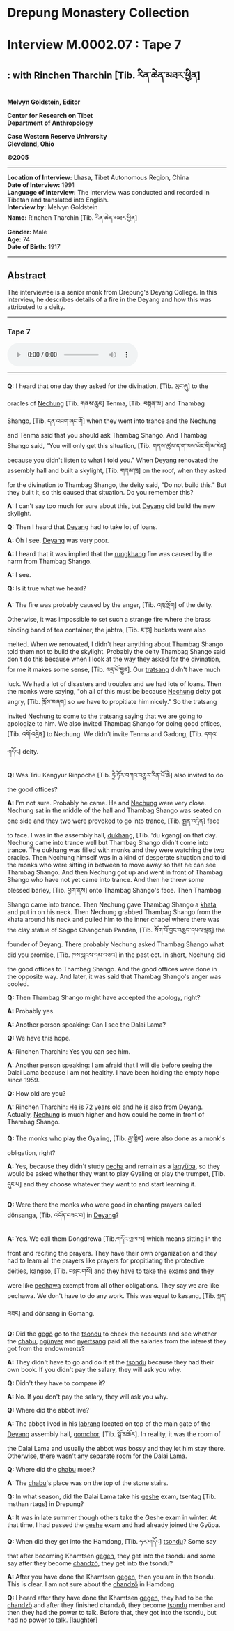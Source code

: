 # Drepung Monastery Collection  
# Interview M.0002.07 : Tape 7  
##  : with Rinchen Tharchin [Tib. རིན་ཆེན་མཐར་ཕྱིན]  
  
**Melvyn Goldstein, Editor**  

**Center for Research on Tibet**  
**Department of Anthropology**  

**Case Western Reserve University**  
**Cleveland, Ohio**  

**©2005**  

---  
**Location of Interview:** Lhasa, Tibet Autonomous Region, China  
**Date of Interview:** 1991  
**Language of Interview:** The interview was conducted and recorded in Tibetan and translated into English.  
**Interview by:** Melvyn Goldstein  
**Name:** Rinchen Tharchin [Tib. རིན་ཆེན་མཐར་ཕྱིན]  
**Gender:** Male  
**Age:** 74  
**Date of Birth:** 1917  
  
---  
## Abstract  

 The interviewee is a senior monk from Drepung's Deyang College. In this interview, he describes details of a fire in the Deyang and how this was attributed to a deity.   

---  
### Tape 7  

<audio controls>
<source src="https://tile.loc.gov/storage-services/service/asian/asiantoha/M_0002_07/M_0002_07.mp3" type="audio/mp3">
Your browser does not support the audio element.
</audio>  

---

**Q:**  I heard that one day they asked for the divination, [Tib. ལུང་ཞུ] to the oracles of <a href="#" data-tooltip="[tib. གནས་ཆུང] 1. One of the main protector deities of the Tibetan government and the Dalai Lama. 2. The monastery in which the medium of Nechung resides that is located just east of Drepung Monastery.">Nechung</a> [Tib. གནས་ཆུང] Tenma, [Tib. བསྟན་མ] and Thambag Shango, [Tib. དན་འབག་ཞང་གོ] when they went into trance and the Nechung and Tenma said that you should ask Thambag Shango. And Thambag Shango said, "You will only get this situation, [Tib. གནས་ཚུལ་ད་ག་ལས་ཡོང་གི་མ་རེད] because you didn't listen to what I told you." When <a href="#" data-tooltip="[tib. སྡེ་ཡངས] One of the colleges in Drepung Monastery.">Deyang</a> renovated the assembly hall and built a skylight, [Tib. གནམ་ཁྲ] on the roof, when they asked for the divination to Thambag Shango, the deity said, "Do not build this." But they built it, so this caused that situation. Do you remember this?   

**A:**  I can't say too much for sure about this, but <a href="#" data-tooltip="[tib. སྡེ་ཡངས] One of the colleges in Drepung Monastery.">Deyang</a> did build the new skylight.   

**Q:**  Then I heard that <a href="#" data-tooltip="[tib. སྡེ་ཡངས] One of the colleges in Drepung Monastery.">Deyang</a> had to take lot of loans.   

**A:**  Oh I see. <a href="#" data-tooltip="[tib. སྡེ་ཡངས] One of the colleges in Drepung Monastery.">Deyang</a> was very poor.   

**A:**  I heard that it was implied that the <a href="#" data-tooltip="[tib. རུང་ཁང] A monastic kitchen.">rungkhang</a> fire was caused by the harm from Thambag Shango.   

**A:**  I see.   

**Q:**  Is it true what we heard?   

**A:**  The fire was probably caused by the anger, [Tib. འཁུ་ལྡོག] of the deity. Otherwise, it was impossible to set such a strange fire where the brass binding band of tea container, the jabtra, [Tib. ཇ་ཁྲ] buckets were also melted. When we renovated, I didn't hear anything about Thambag Shango told them not to build the skylight. Probably the deity Thambag Shango said don't do this because when I look at the way they asked for the divination, for me it makes some sense, [Tib. འདྲ་པོ་བྱུང]. Our <a href="#" data-tooltip="[tib. གྲྭ་ཚང] A &quot;college&quot; within a monastery, for example, in Drepung Monastery there were four main tratsang: Gomang, Loseling, Deyang and Ngagpa. These tratsang were property owning corporate entities and included monks who were organized into residential dormitories called Khamtsen.">tratsang</a> didn't have much luck. We had a lot of disasters and troubles and we had lots of loans. Then the monks were saying, "oh all of this must be because <a href="#" data-tooltip="[tib. གནས་ཆུང] 1. One of the main protector deities of the Tibetan government and the Dalai Lama. 2. The monastery in which the medium of Nechung resides that is located just east of Drepung Monastery.">Nechung</a> deity got angry, [Tib. ཁྲོས་བཞག] so we have to propitiate him nicely." So the tratsang invited Nechung to come to the tratsang saying that we are going to apologize to him. We also invited Thambag Shango for doing good offices, [Tib. འགོ་འདྲེན] to Nechung. We didn't invite Tenma and Gadong, [Tib. དགའ་གདོང] deity.   

**Q:**  Was Triu Kangyur Rinpoche [Tib. ཏྲེ་ཧོར་བཀའ་འགྱུར་རིན་པོ་ཆེ] also invited to do the good offices?   

**A:**  I'm not sure. Probably he came. He and <a href="#" data-tooltip="[tib. གནས་ཆུང] 1. One of the main protector deities of the Tibetan government and the Dalai Lama. 2. The monastery in which the medium of Nechung resides that is located just east of Drepung Monastery.">Nechung</a> were very close. Nechung sat in the middle of the hall and Thambag Shango was seated on one side and they two were provoked to go into trance, [Tib. སྤྱན་འདྲེན] face to face. I was in the assembly hall, <a href="#" data-tooltip="[tib. འདུ་ཁང] An assembly hall in a monastery.">dukhang</a>, [Tib. 'du kgang] on that day. Nechung came into trance well but Thambag Shango didn't come into trance. The dukhang was filled with monks and they were watching the two oracles. Then Nechung himself was in a kind of desperate situation and told the monks who were sitting in between to move away so that he can see Thambag Shango. And then Nechung got up and went in front of Thambag Shango who have not yet came into trance. And then he threw some blessed barley, [Tib. ཕྱག་ནས] onto Thambag Shango's face. Then Thambag Shango came into trance. Then Nechung gave Thambag Shango a <a href="#" data-tooltip="[tib. ཁ་བཏགས] A Tibetan ceremonial scarf given to lamas, visitors, etc.">khata</a> and put in on his neck. Then Nechung grabbed Thambag Shango from the khata around his neck and pulled him to the inner chapel where there was the clay statue of Sogpo Changchub Panden, [Tib. སོག་པོ་བྱང་འཆུབ་དཔལ་ལྡན] the founder of Deyang. There probably Nechung asked Thambag Shango what did you promise, [Tib. ཁས་བླངས་དམ་བཅའ] in the past ect. In short, Nechung did the good offices to Thambag Shango. And the good offices were done in the opposite way. And later, it was said that Thambag Shango's anger was cooled.   

**Q:**  Then Thambag Shango might have accepted the apology, right?   

**A:**  Probably yes.   

**A:**  Another person speaking: Can I see the Dalai Lama?   

**Q:**  We have this hope.   

**A:**  Rinchen Tharchin: Yes you can see him.   

**A:**  Another person speaking: I am afraid that I will die before seeing the Dalai Lama because I am not healthy. I have been holding the empty hope since 1959.   

**Q:**  How old are you?   

**A:**  Rinchen Tharchin: He is 72 years old and he is also from Deyang. Actually, <a href="#" data-tooltip="[tib. གནས་ཆུང] 1. One of the main protector deities of the Tibetan government and the Dalai Lama. 2. The monastery in which the medium of Nechung resides that is located just east of Drepung Monastery.">Nechung</a> is much higher and how could he come in front of Thambag Shango.   

**Q:**  The monks who play the Gyaling, [Tib. རྒྱ་གླིང] were also done as a monk's obligation, right?   

**A:**  Yes, because they didn't study <a href="#" data-tooltip="[tib. དཔེ་ཆ] Religious books/texts, scriptures.">pecha</a> and remain as a <a href="#" data-tooltip="[tib. བླ་རྒྱུད་པ] A term for the common monks in a monastery (in contrast to the scholar monks who were actively studying the Buddhist doctrine).">lagyüba</a>, so they would be asked whether they want to play Gyaling or play the trumpet, [Tib. དུང་པ] and they choose whatever they want to and start learning it.   

**Q:**  Were there the monks who were good in chanting prayers called dönsanga, [Tib. འདོན་བཟང་བ] in <a href="#" data-tooltip="[tib. སྡེ་ཡངས] One of the colleges in Drepung Monastery.">Deyang</a>?   

**A:**  Yes. We call them Dongdrewa [Tib.གདོང་གྲལ་བ] which means sitting in the front and reciting the prayers. They have their own organization and they had to learn all the prayers like prayers for propitiating the protective deities, kangso, [Tib. བསྐང་གསོ] and they have to take the exams and they were like <a href="#" data-tooltip="[tib. དཔེ་ཆ་བ] A monk studying the monastic philosophical curriculum. A scholar monk.">pechawa</a> exempt from all other obligations. They say we are like pechawa. We don't have to do any work. This was equal to kesang, [Tib. སྐད་བཟང] and dönsang in Gomang.   

**Q:**  Did the <a href="#" data-tooltip="[tib. དགེ་སྐོས] The main disciplinary official in a monastic college (tratsang).">gegö</a> go to the <a href="#" data-tooltip="[tib. ཚོགས་འདུ] 1. The general name for the various types of Tibetan government assemblies. 2. Any assembly, e.g., the assembly (meeting) of monks in a college.">tsondu</a> to check the accounts and see whether the <a href="#" data-tooltip="[tib. ཕྱག་སྦུག] A manager (of estates and endowments) of a monastic college or monastic khamtsen.">chabu</a>, <a href="#" data-tooltip="[tib. དངུལ་གཉེར] Accountant, bookkeeper, cashier. Someone in charge of cash.">ngünyer</a> and <a href="#" data-tooltip="[tib. གཉེར་ཚང] 1. Storehouse. 2. Steward, person in charge of a storehouse. 3. A monastic official in charge of storerooms.">nyertsang</a> paid all the salaries from the interest they got from the endowments?   

**A:**  They didn't have to go and do it at the <a href="#" data-tooltip="[tib. ཚོགས་འདུ] 1. The general name for the various types of Tibetan government assemblies. 2. Any assembly, e.g., the assembly (meeting) of monks in a college.">tsondu</a> because they had their own book. If you didn't pay the salary, they will ask you why.   

**Q:**  Didn't they have to compare it?   

**A:**  No. If you don't pay the salary, they will ask you why.   

**Q:**  Where did the abbot live?   

**A:**  The abbot lived in his <a href="#" data-tooltip="[tib. བླ་བྲང] 1. The property/wealth owning corporate entity of an incarnate lama. 2. The property/wealth owning corporate entity of the Panchen Lama.">labrang</a> located on top of the main gate of the <a href="#" data-tooltip="[tib. སྡེ་ཡངས] One of the colleges in Drepung Monastery.">Deyang</a> assembly hall, <a href="#" data-tooltip="[tib. སྒོ་མཆོར] The area outside of the monastic assembly hall that is supported by tall pillars.">gomchor</a>, [Tib. སྒོ་མཆོར]. In reality, it was the room of the Dalai Lama and usually the abbot was bossy and they let him stay there. Otherwise, there wasn't any separate room for the Dalai Lama.   

**Q:**  Where did the <a href="#" data-tooltip="[tib. ཕྱག་སྦུག] A manager (of estates and endowments) of a monastic college or monastic khamtsen.">chabu</a> meet?   

**A:**  The <a href="#" data-tooltip="[tib. ཕྱག་སྦུག] A manager (of estates and endowments) of a monastic college or monastic khamtsen.">chabu</a>'s place was on the top of the stone stairs.   

**Q:**  In what season, did the Dalai Lama take his <a href="#" data-tooltip="[tib. དགེ་ཤེས] An advanced degree earned by scholar monks.">geshe</a> exam, tsentag [Tib. msthan rtags] in Drepung?   

**A:**  It was in late summer though others take the Geshe exam in winter. At that time, I had passed the <a href="#" data-tooltip="[tib. དགེ་ཤེས] An advanced degree earned by scholar monks.">geshe</a> exam and had already joined the Gyüpa.   

**Q:**  When did they get into the Hamdong, [Tib. ཧར་གདོང] <a href="#" data-tooltip="[tib. ཚོགས་འདུ] 1. The general name for the various types of Tibetan government assemblies. 2. Any assembly, e.g., the assembly (meeting) of monks in a college.">tsondu</a>? Some say that after becoming Khamtsen <a href="#" data-tooltip="[tib. དགེ་རྒན] 1. Teacher in a school. 2. In monastic settings it also refers to an adult monk who acted as a guardian to a younger monk. In such cases, the younger monk typically lived in the gegen&#x27;s apartment (shag). In monasteries, however, it could also mean a real teacher, or the monk who served as the guarantor for a new monk.">gegen</a>, they get into the tsondu and some say after they become <a href="#" data-tooltip="[tib. ཕྱག་མཛོད] A senior manager/treasurer of an aristocratic or monastic estate, or the senior manager/treasurer of an aristocratic family or a monastic unit. Generally chandzö handled both internal and external issues and were considered higher in power and status than nyerpa (stewards), who typically only handled the storerooms.">chandzö</a>, they get into the tsondu?   

**A:**  After you have done the Khamtsen <a href="#" data-tooltip="[tib. དགེ་རྒན] 1. Teacher in a school. 2. In monastic settings it also refers to an adult monk who acted as a guardian to a younger monk. In such cases, the younger monk typically lived in the gegen&#x27;s apartment (shag). In monasteries, however, it could also mean a real teacher, or the monk who served as the guarantor for a new monk.">gegen</a>, then you are in the tsondu. This is clear. I am not sure about the <a href="#" data-tooltip="[tib. ཕྱག་མཛོད] A senior manager/treasurer of an aristocratic or monastic estate, or the senior manager/treasurer of an aristocratic family or a monastic unit. Generally chandzö handled both internal and external issues and were considered higher in power and status than nyerpa (stewards), who typically only handled the storerooms.">chandzö</a> in Hamdong.   

**Q:**  I heard after they have done the Khamtsen <a href="#" data-tooltip="[tib. དགེ་རྒན] 1. Teacher in a school. 2. In monastic settings it also refers to an adult monk who acted as a guardian to a younger monk. In such cases, the younger monk typically lived in the gegen&#x27;s apartment (shag). In monasteries, however, it could also mean a real teacher, or the monk who served as the guarantor for a new monk.">gegen</a>, they had to be the <a href="#" data-tooltip="[tib. ཕྱག་མཛོད] A senior manager/treasurer of an aristocratic or monastic estate, or the senior manager/treasurer of an aristocratic family or a monastic unit. Generally chandzö handled both internal and external issues and were considered higher in power and status than nyerpa (stewards), who typically only handled the storerooms.">chandzö</a> and after they finished chandzö, they become <a href="#" data-tooltip="[tib. ཚོགས་འདུ] 1. The general name for the various types of Tibetan government assemblies. 2. Any assembly, e.g., the assembly (meeting) of monks in a college.">tsondu</a> member and then they had the power to talk. Before that, they got into the tsondu, but had no power to talk. [laughter]   

